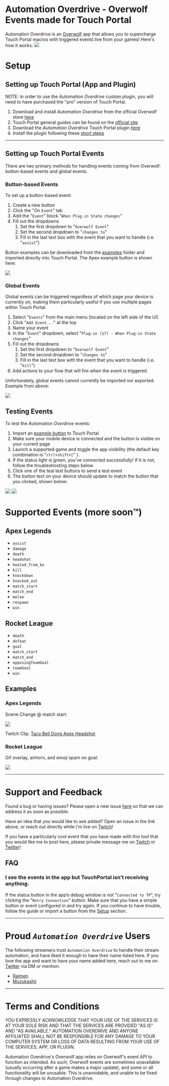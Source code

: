 # Automation Overdrive - Overwolf Events made for Touch Portal
<!-- <img src="./assets/Overwolf_logo_PNG_horizontal.png" width="250" >
<img src="./assets/madeForTPWhite512.png" width="400" > -->

Automation Overdrive is an [Overwolf](https://www.overwolf.com/) app that allows you to supercharge Touch Portal macros with triggered events live from your games! Here's how it works:
![](./assets/how_it_works.jpg)

# Setup

## Setting up Touch Portal (App and Plugin)
NOTE: In order to use the *Automation Overdrive* custom plugin, you will need to have purchased the "pro" version of Touch Portal. 
1. Download and install *Automation Overdrive* from the official Overwolf store [here](https://www.overwolf.com/app/Raimen_TTV-Automation_Overdrive)
2. Touch Portal general guides can be found on the [official site](https://www.touch-portal.com/blog/post/tutorials/get_started_with_touch_portal.php)
3. Download the *Automation Overdrive* Touch Portal plugin [here](./plugin/AutomationOverdrive-Win.tpp)
4. Install the plugin following these [short steps](https://www.touch-portal.com/blog/post/tutorials/import-plugin-guide.php)

-----

## Setting up Touch Portal Events

There are two primary methods for handling events coming from Overwolf: button-based events and global events.

### Button-based Events
To set up a button-based event:
1. Create a new button
2. Click the "On `Event`" tab
3. Add the "`Event`" block "`When Plug-in State changes`"
4. Fill out the dropdowns
   1. Set the first dropdown to "`Overwolf Event`"
   2. Set the second dropdown to "`changes to`"
   3. Fill in the last text box with the event that you want to handle (i.e. "`assist`")

Button examples can be downloaded from the [examples](./examples) folder and imported directly into Touch Portal. The Apex example button is shown here:

![](./assets/plugin_example.jpg)


### Global Events
Global events can be triggered regardless of which page your device is currently on, making them particularly useful if you use multiple pages within Touch Portal.
1. Select "`Events`" from the main menu (located on the left side of the UI)
2. Click "`Add Event...`" at the top
3. Name your event
4. In the "`Event`" dropdown, select "`Plug-in (17) - When Plug-in State changes`"
5. Fill out the dropdowns
   1. Set the first dropdown to "`Overwolf Event`"
   2. Set the second dropdown to "`changes to`"
   3. Fill in the last text box with the event that you want to handle (i.e. "`kill`")
6. Add actions to your flow that will fire when the event is triggered.

Unfortunately, global events cannot currently be imported nor exported. Example from above:

![](./assets/global_event_example.jpg)



## Testing Events

To test the *Automation Overdrive* events:
1. Import an [example button](./examples) to Touch Portal
2. Make sure your mobile device is connected and the button is visible on your current page
3. Launch a supported game and toggle the app visibility (the default key combination is "`ctrl+shift+[`" ).
4. If the status light is green, you've connected successfully! If it is not, follow the troubleshooting steps below
5. Click one of the teal test buttons to send a test event
6. The button text on your device should update to match the button that you clicked, shown below:
   
![](./assets/debug.jpg) ![](./assets/button_example_text.jpg)


# Supported Events (more soon™)

## Apex Legends
- `assist`
- `damage`
- `death`
- `headshot`
- `healed_from_ko`
- `kill`
- `knockdown`
- `knocked_out`
- `match_start`
- `match_end`
- `melee`
- `respawn`
- `win`

## Rocket League
- `death`
- `defeat`
- `goal`
- `match_start`
- `match_end`
- `opposingTeamGoal`
- `teamGoal`
- `win`

## Examples
### Apex Legends 
Scene Change @ match start:

![](./assets/scene_change.gif)

Twitch Clip: [Taco Bell Dong Apex Headshot](https://www.twitch.tv/raimen/clip/BashfulInnocentAardvarkDancingBaby-XQVst5CpxMVP77ER)

### Rocket League
Gif overlay, airhorn, and emoji spam on goal:

![](./assets/goal.gif)

---

# Support and Feedback
Found a bug or having issues? Please open a new issue [here](https://github.com/raimen-ttv/TouchPortal-Overdrive/issues) so that we can address it as soon as possible.

Have an idea that you would like to see added? Open an issue in the link above, or reach out directly while I'm live on [Twitch](https://twitch.tv/raimen)!

If you have a particularly cool event that you have made with this tool that you would like me to post here, please private message me on [Twitch](https://twitch.tv/raimen) or [Twitter](https://twitter.com/raimen)!

## FAQ
<!-- ### I clicked on the app but nothing happened!
This app is meant to run in the background, and chances are that it is! Make sure that your focused window is a supported game, then press the show-hide toggle key. The default hotkey is "`Ctrl+Shift+[`". If the app does not appear, check that you have not changed the default hotkey. -->

### I see the events in the app but TouchPortal isn’t receiving anything.
If the status button in the app’s debug window is not "`Connected to TP`", try clicking the "`Retry Connection`" button. Make sure that you have a simple button or event configured in and try again. If you continue to have trouble, follow the guide or import a button from the [Setup](https://github.com/raimen-ttv/Automation-Overdrive#setup) section. 

--- 

# Proud *`Automation Overdrive`* Users
The following streamers trust *`Automation Overdrive`* to handle their stream automation, and have liked it enough to have their name listed here. If you love the app and want to have your name added here, reach out to me on [Twitter](https://twitter.com/raimen) via DM or mention. 

- [Raimen](https://twitch.tv/raimen)
- [Muzukashii](https://www.twitch.tv/Muzakashii)


---

# Terms and Conditions

YOU EXPRESSLY ACKNOWLEDGE THAT YOUR USE OF THE SERVICES IS AT YOUR SOLE RISK AND THAT THE SERVICES ARE PROVIDED "AS IS" AND "AS AVAILABLE." AUTOMATION OVERDRIVE AND ANYONE AFFILIATED SHALL NOT BE RESPONSIBLE FOR ANY DAMAGE TO YOUR COMPUTER SYSTEM OR LOSS OF DATA RESULTING FROM YOUR USE OF THE SERVICES, APP, OR PLUGIN.

Automation Overdrive's Overwolf app relies on Overwolf's event API to function as intended. As such, Overwolf events are sometimes unavailable (usually occurring after a game makes a major update), and some or all functionality will be unusable. This is unavoidable, and unable to be fixed through changes to Automation Overdrive. 
